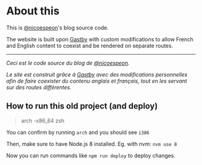 # About this

This is [@nicoespeon](https://bsky.app/profile/nicoespeon.com)'s blog source code.

The website is built upon [Gastby][gatsby] with custom modifications to allow French and English content to coexist and be rendered on separate routes.

---

_Ceci est le code source du blog de [@nicoespeon](https://bsky.app/profile/nicoespeon.com)._

_Le site est construit grâce à [Gastby][gatsby] avec des modifications personnelles afin de faire coexister du contenu anglais et français, tout en les servant sur des routes différentes._

[gatsby]: https://www.gatsbyjs.org

## How to run this old project (and deploy)

> arch -x86_64 zsh

You can confirm by running `arch` and you should see `i386`

Then, make sure to have Node.js 8 installed. Eg. with nvm: `nvm use 8`

Now you can run commands like `npm run deploy` to deploy changes.
